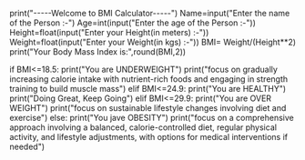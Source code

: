 print("-----Welcome to BMI Calculator-----")
Name=input("Enter the name of the Person :-")
Age=int(input("Enter the age of the Person :-"))
Height=float(input("Enter your Height(in meters) :-"))
Weight=float(input("Enter your Weight(in kgs) :-"))
BMI= Weight/(Height**2)
print("Your Body Mass Index is:",round(BMI,2))

if BMI<=18.5:
	print("You are UNDERWEIGHT")
	print("focus on gradually increasing calorie intake with nutrient-rich foods and engaging in strength training to build muscle mass")
elif BMI<=24.9:
	print("You are HEALTHY")
	print("Doing Great, Keep Going")
elif BMI<=29.9:
	print("You are OVER WEIGHT")
	print("focus on sustainable lifestyle changes involving diet and exercise")
else:
	print("You jave OBESITY")
	print("focus on a comprehensive approach involving a balanced, calorie-controlled diet, regular physical activity, and lifestyle adjustments, with options for medical interventions if needed")
 
